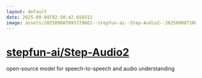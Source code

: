 ```yaml
---
layout: default
date: 2025-09-09T02:50:42.659311
image: assets/20250908T095729662--stepfun-ai--Step-Audio2--20250908T100022850--cropped.png
---
```


# [stepfun-ai/Step-Audio2](https://github.com/stepfun-ai/Step-Audio2)

open-source model for speech-to-speech and audio understanding

